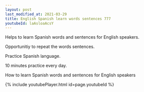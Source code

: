 ```yaml
---
layout: post
last_modified_at: 2021-03-29
title: English Spanish learn words sentences 777 
youtubeId: laAsloaAcsY
---
```

 
 
Helps to learn Spanish words and sentences for English speakers.

Opportunitiy to repeat the words sentences. 

Practice Spanish language. 
 
10 minutes practice every day. 
 
How to learn Spanish words and sentences for English speakers 
 
{% include youtubePlayer.html id=page.youtubeId %}
 
